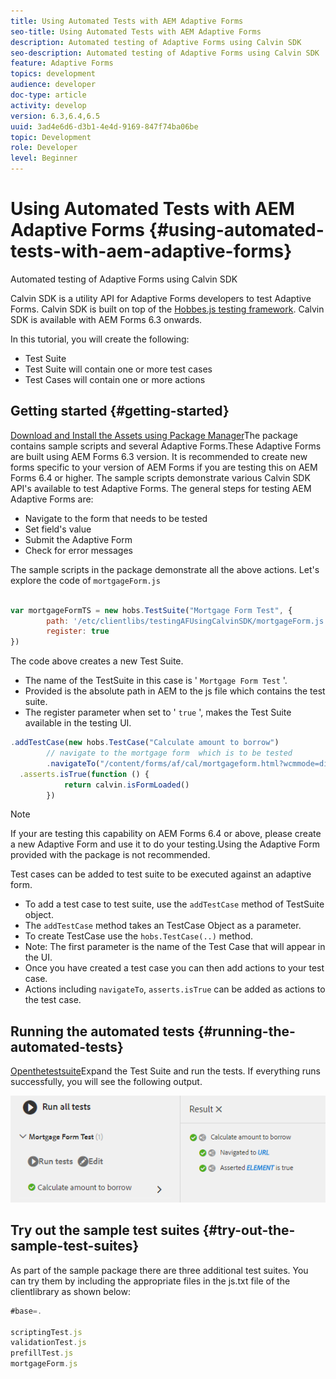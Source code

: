 ```yaml
---
title: Using Automated Tests with AEM Adaptive Forms 
seo-title: Using Automated Tests with AEM Adaptive Forms 
description: Automated testing of Adaptive Forms using Calvin SDK
seo-description: Automated testing of Adaptive Forms using Calvin SDK
feature: Adaptive Forms
topics: development
audience: developer
doc-type: article
activity: develop
version: 6.3,6.4,6.5
uuid: 3ad4e6d6-d3b1-4e4d-9169-847f74ba06be
topic: Development
role: Developer
level: Beginner
---
```


# Using Automated Tests with AEM Adaptive Forms {#using-automated-tests-with-aem-adaptive-forms}

Automated testing of Adaptive Forms using Calvin SDK

Calvin SDK is a utility API for Adaptive Forms developers to test Adaptive Forms. Calvin SDK is built on top of the [Hobbes.js testing framework](https://experienceleague.adobe.com/docs/experience-manager-release-information/aem-release-updates/previous-updates/aem-previous-versions.html). Calvin SDK is available with AEM Forms 6.3 onwards.

In this tutorial, you will create the following:

* Test Suite
* Test Suite will contain one or more test cases
* Test Cases will contain one or more actions

## Getting started {#getting-started}

[Download and Install the Assets using Package Manager](assets/testingadaptiveformsusingcalvinsdk1.zip)The package contains sample scripts and several Adaptive Forms.These Adaptive Forms are built using AEM Forms 6.3 version. It is recommended to create new forms specific to your version of AEM Forms if you are testing this on AEM Forms 6.4 or higher. The sample scripts demonstrate various Calvin SDK API's available to test Adaptive Forms. The general steps for testing AEM Adaptive Forms are:

* Navigate to the form that needs to be tested
* Set field's value
* Submit the Adaptive Form
* Check for error messages

The sample scripts in the package demonstrate all the above actions.
Let's explore the code of `mortgageForm.js`

```javascript

var mortgageFormTS = new hobs.TestSuite("Mortgage Form Test", {
        path: '/etc/clientlibs/testingAFUsingCalvinSDK/mortgageForm.js',
        register: true
})
```

The code above creates a new Test Suite.

* The name of the TestSuite in this case is ' `Mortgage Form Test` '. 
* Provided is the absolute path in AEM to the js file which contains the test suite.
* The register parameter when set to ' `true` ', makes the Test Suite available in the testing UI.

```javascript
.addTestCase(new hobs.TestCase("Calculate amount to borrow")
        // navigate to the mortgage form  which is to be tested
        .navigateTo("/content/forms/af/cal/mortgageform.html?wcmmode=disabled")
  .asserts.isTrue(function () {
            return calvin.isFormLoaded()
        })
```

>[!NOTE]
>
>If your are testing this capability on AEM Forms 6.4 or above, please create a new Adaptive Form and use it to do your testing.Using the Adaptive Form provided with the package is not recommended.

Test cases can be added to test suite to be executed against an adaptive form.

* To add a test case to test suite, use the `addTestCase` method of TestSuite object. 
* The `addTestCase` method takes an TestCase Object as a parameter. 
* To create TestCase use the `hobs.TestCase(..)` method. 
* Note: The first parameter is the name of the Test Case that will appear in the UI.
* Once you have created a test case you can then add actions to your test case. 
* Actions including `navigateTo`, `asserts.isTrue` can be added as actions to the test case.

## Running the automated tests {#running-the-automated-tests}

[Openthetestsuite](http://localhost:4502/libs/granite/testing/hobbes.html)Expand the Test Suite and run the tests. If everything runs successfully, you will see the following output.

![calvinsdk](assets/calvinimage.png) 

## Try out the sample test suites {#try-out-the-sample-test-suites}

As part of the sample package there are three additional test suites. You can try them by including the appropriate files in the js.txt file of the clientlibrary as shown below:

```javascript
#base=.

scriptingTest.js
validationTest.js
prefillTest.js
mortgageForm.js
```
